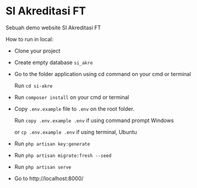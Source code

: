# SI Akreditasi FT 
Sebuah demo website SI Akreditasi FT
<!-- commment -->
How to run in local:

- Clone your project
- Create empty database `si_akre`
- Go to the folder application using cd command on your cmd or terminal 

    Run `cd si-akre`
- Run `composer install` on your cmd or terminal
- Copy `.env.example` file to `.env` on the root folder. 

    Run `copy .env.example .env` if using command prompt Windows

    or `cp .env.example .env` if using terminal, Ubuntu
- Run `php artisan key:generate`
- Run `php artisan migrate:fresh --seed`
- Run `php artisan serve`
- Go to http://localhost:8000/
